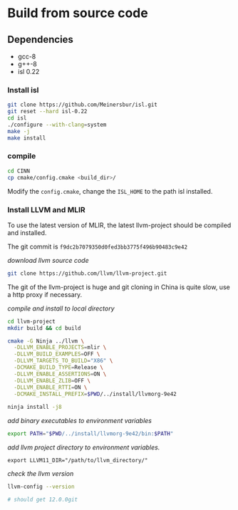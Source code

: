 # Build from source code

## Dependencies

- gcc-8
- g++-8
- isl 0.22

### Install isl


```sh
git clone https://github.com/Meinersbur/isl.git
git reset --hard isl-0.22
cd isl
./configure --with-clang=system
make -j
make install
```

### compile

```sh
cd CINN
cp cmake/config.cmake <build_dir>/
```

Modify the `config.cmake`, change the `ISL_HOME` to the path isl installed.


### Install LLVM and MLIR
To use the latest version of MLIR, the latest llvm-project should be compiled and installed.

The git commit is `f9dc2b7079350d0fed3bb3775f496b90483c9e42`

*download llvm source code*

```sh
git clone https://github.com/llvm/llvm-project.git
```
The git of the llvm-project is huge and git cloning in China is quite slow, use a http proxy if necessary.

*compile and install to local directory*

```sh
cd llvm-project
mkdir build && cd build

cmake -G Ninja ../llvm \
  -DLLVM_ENABLE_PROJECTS=mlir \
  -DLLVM_BUILD_EXAMPLES=OFF \
  -DLLVM_TARGETS_TO_BUILD="X86" \
  -DCMAKE_BUILD_TYPE=Release \
  -DLLVM_ENABLE_ASSERTIONS=ON \
  -DLLVM_ENABLE_ZLIB=OFF \
  -DLLVM_ENABLE_RTTI=ON \
  -DCMAKE_INSTALL_PREFIX=$PWD/../install/llvmorg-9e42
  
ninja install -j8
```

*add binary executables to environment variables*

```sh
export PATH="$PWD/../install/llvmorg-9e42/bin:$PATH"
```

*add llvm project directory to environment variables.*
```
export LLVM11_DIR="/path/to/llvm_directory/"
```

*check the llvm version*

```sh
llvm-config --version

# should get 12.0.0git
```
